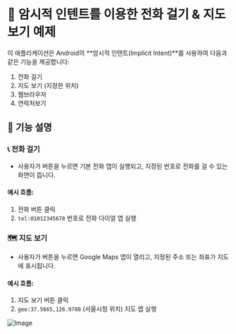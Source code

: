 # 📱 암시적 인텐트를 이용한 전화 걸기 & 지도 보기 예제

이 애플리케이션은 Android의 **암시적 인텐트(Implicit Intent)**를 사용하여 다음과 같은 기능을 제공합니다:

1. 전화 걸기
2. 지도 보기 (지정한 위치)
3. 웹브라우저
4. 연락처보기

## 🔧 기능 설명

### 📞 전화 걸기

- 사용자가 버튼을 누르면 기본 전화 앱이 실행되고, 지정된 번호로 전화를 걸 수 있는 화면이 뜹니다.

#### 예시 흐름:
1. 전화 버튼 클릭
2. `tel:01012345678` 번호로 전화 다이얼 앱 실행

### 🗺️ 지도 보기

- 사용자가 버튼을 누르면 Google Maps 앱이 열리고, 지정된 주소 또는 좌표가 지도에 표시됩니다.

#### 예시 흐름:
1. 지도 보기 버튼 클릭
2. `geo:37.5665,126.9780` (서울시청 위치) 지도 앱 실행

![Image](https://github.com/user-attachments/assets/538b9442-3c8e-4cb1-8772-04cb19bb671f)
